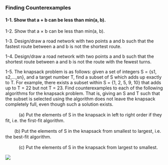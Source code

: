 <h3>Finding Counterexamples</h3>

<h4>1-1. Show that a + b can be less than min(a, b). </h4>



1-2. Show that a × b can be less than min(a, b).

1-3. Design/draw a road network with two points a and b such that the fastest route between a and b is not the shortest route.

1-4. Design/draw a road network with two points a and b such that the shortest route between a and b is not the route with the fewest turns.

1-5. The knapsack problem is as follows: given a set of integers S = {s1, s2,...,sn}, and a target number T, find a subset of S which adds up exactly to T. For example, there exists a subset within S = {1, 2, 5, 9, 10} that adds up to T = 22 but not
T = 23. Find counterexamples to each of the following algorithms for the knapsack problem. That is, giving an S and T such that the subset is selected using the algorithm does not leave the knapsack completely full, even though such a solution exists.

　　　(a) Put the elements of S in the knapsack in left to right order if they fit, i.e. the first-fit algorithm.
   
  　　(b) Put the elements of S in the knapsack from smallest to largest, i.e. the best-fit algorithm.
    
　　　(c) Put the elements of S in the knapsack from largest to smallest.
   
  


<img src="http://chart.googleapis.com/chart?cht=tx&chl=\Large x=\frac{-b\pm\sqrt{b^2-4ac}}{2a}" style="border:none;">
